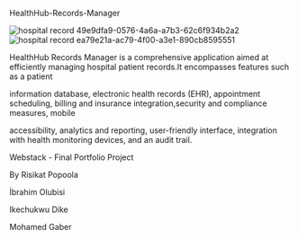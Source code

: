  HealthHub-Records-Manager

![hospital record 49e9dfa9-0576-4a6a-a7b3-62c6f934b2a2](https://github.com/qasqot79/HealthHub-Records-Manager/assets/111513209/cf3f5cd7-f004-426c-bc83-d64eef908f7c) ![hospital record ea79e21a-ac79-4f00-a3e1-890cb8595551](https://github.com/qasqot79/HealthHub-Records-Manager/assets/111513209/ce8a0c8f-bc37-4f18-9157-5f3f7ac6fb9d)

HealthHub Records Manager is a comprehensive application aimed at efficiently managing hospital patient records.It encompasses features such as a patient 

information database, electronic health records (EHR), appointment scheduling, billing and insurance integration,security and compliance measures, mobile 

accessibility, analytics and reporting, user-friendly interface, integration with health monitoring devices, and an audit trail.





Webstack - Final Portfolio Project


By Risikat Popoola

İbrahim Olubisi 

Ikechukwu Dike 

Mohamed Gaber

